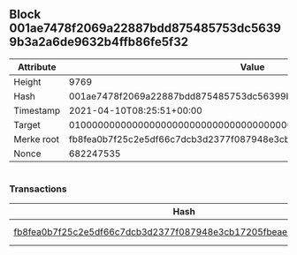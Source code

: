 ## Block 001ae7478f2069a22887bdd875485753dc56399b3a2a6de9632b4ffb86fe5f32

Attribute | Value
--- | ---
Height | 9769
Hash | 001ae7478f2069a22887bdd875485753dc56399b3a2a6de9632b4ffb86fe5f32
Timestamp | 2021-04-10T08:25:51+00:00
Target | 0100000000000000000000000000000000000000000000000000000000000000
Merke root | fb8fea0b7f25c2e5df66c7dcb3d2377f087948e3cb17205fbeae0b918e03394c
Nonce | 682247535

```

```

### Transactions

Hash | Amount
--- | ---
[fb8fea0b7f25c2e5df66c7dcb3d2377f087948e3cb17205fbeae0b918e03394c](fb8fea0b7f25c2e5df66c7dcb3d2377f087948e3cb17205fbeae0b918e03394c.md) | 10.00000000 SKEPTI 
